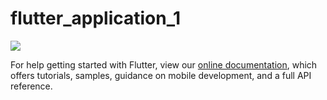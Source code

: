 # flutter_application_1


 ![](https://s8.gifyu.com/images/work_in_progress.jpg)

For help getting started with Flutter, view our
[online documentation](https://flutter.dev/docs), which offers tutorials,
samples, guidance on mobile development, and a full API reference.
